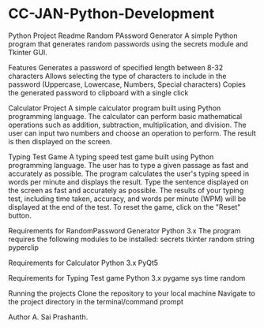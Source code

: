 # CC-JAN-Python-Development
Python Project Readme
Random PAssword Generator
A simple Python program that generates random passwords using the secrets module and Tkinter GUI.

Features
Generates a password of specified length between 8-32 characters
Allows selecting the type of characters to include in the password (Uppercase, Lowercase, Numbers, Special characters)
Copies the generated password to clipboard with a single click

Calculator Project
A simple calculator program built using Python programming language. The calculator can perform basic mathematical
operations such as addition, subtraction, multiplication, and division. The user can input two numbers and choose 
an operation to perform. The result is then displayed on the screen.

Typing Test Game
A typing speed test game built using Python programming language. The user has to type a given passage as 
fast and accurately as possible. The program calculates the user's typing speed in words per minute and displays 
the result. Type the sentence displayed on the screen as fast and accurately as possible.
The results of your typing test, including time taken, accuracy, and words per minute (WPM) will be displayed at the end of the test.
To reset the game, click on the "Reset" button.

Requirements for RandomPassword Generator
Python 3.x
The program requires the following modules to be installed:
secrets
tkinter
random
string
pyperclip

Requirements for Calculator
Python 3.x
PyQt5

Requirements for Typing Test game
Python 3.x
pygame
sys
time
random

Running the projects
Clone the repository to your local machine
Navigate to the project directory in the terminal/command prompt

Author
A. Sai Prashanth.
